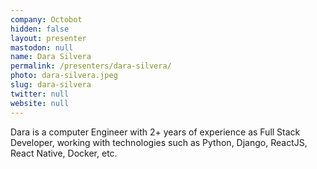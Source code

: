 ```yaml
---
company: Octobot
hidden: false
layout: presenter
mastodon: null
name: Dara Silvera
permalink: /presenters/dara-silvera/
photo: dara-silvera.jpeg
slug: dara-silvera
twitter: null
website: null
---
```


Dara is a computer Engineer with 2+ years of experience as Full Stack Developer, working with technologies such as Python, Django, ReactJS, React Native, Docker, etc.
